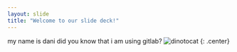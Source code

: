 ```yaml
---
layout: slide
title: "Welcome to our slide deck!"
---
```


my name is dani
did you know that i am using gitlab?
![dinotocat](https://octodex.github.com/images/dinotocat.png)
{: .center}
